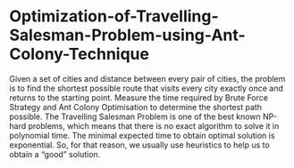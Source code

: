 # Optimization-of-Travelling-Salesman-Problem-using-Ant-Colony-Technique
Given a set of cities and distance between every pair of cities, the
problem is to find the shortest possible route that visits every city
exactly once and returns to the starting point. Measure the time
required by Brute Force Strategy and Ant Colony Optimisation to
determine the shortest path possible.
The Travelling Salesman Problem is one of the best known NP-hard
problems, which means that there is no exact algorithm to solve it in
polynomial time. The minimal expected time to obtain optimal
solution is exponential. So, for that reason, we usually use heuristics
to help us to obtain a “good” solution.
